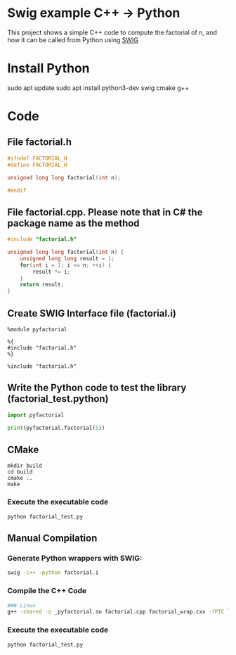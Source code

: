 # Swig example C++ -> Python 
This project shows a simple C++ code to compute the factorial of n, and how it can be called from Python using [SWIG](https://swig.org/Doc4.0/SWIGDocumentation.html)

# Install Python 
sudo apt update
sudo apt install python3-dev swig cmake g++


# Code

## File factorial.h
```c++
#ifndef FACTORIAL_H
#define FACTORIAL_H

unsigned long long factorial(int n);

#endif

```

## File factorial.cpp. Please note that in C# the package name as the method
```c++
#include "factorial.h"

unsigned long long factorial(int n) {
    unsigned long long result = 1;
    for(int i = 1; i <= n; ++i) {
        result *= i;
    }
    return result;
}

```

## Create SWIG Interface file (factorial.i)
```
%module pyfactorial

%{
#include "factorial.h"
%}

%include "factorial.h"

```

## Write the Python code to test the library (factorial_test.python)
```python
import pyfactorial 

print(pyfactorial.factorial(5))

```

## CMake
```
mkdir build
cd build
cmake ..
make

```

### Execute the executable code
```
python factorial_test.py
```


## Manual Compilation
###    Generate Python wrappers with SWIG:
```sh
swig -c++ -python factorial.i
```

### Compile the C++ Code 

```sh
### Linux
g++ -shared -o _pyfactorial.so factorial.cpp factorial_wrap.cxx -fPIC `python3-config --includes`
```
### Execute the executable code
```
python factorial_test.py
```

